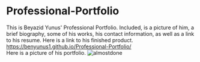 # Professional-Portfolio
This is Beyazid Yunus' Professional Portfolio. Included, is a picture of him, a brief biography, some of his works, his contact information, as well as a link to his resume.
Here is a link to his finished product.
<br>
https://benyunus1.github.io/Professional-Portfolio/
<br>
Here is a picture of his portfolio.
![almostdone](https://github.com/benyunus1/Professional-Portfolio/blob/master/almostdone.png?raw=true)
